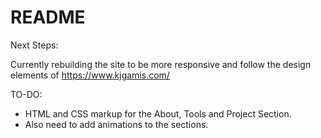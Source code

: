 # README

Next Steps:

Currently rebuilding the site to be more responsive and follow the design elements of https://www.kjgamis.com/

TO-DO:
- HTML and CSS markup for the About, Tools and Project Section.
- Also need to add animations to the sections. 
